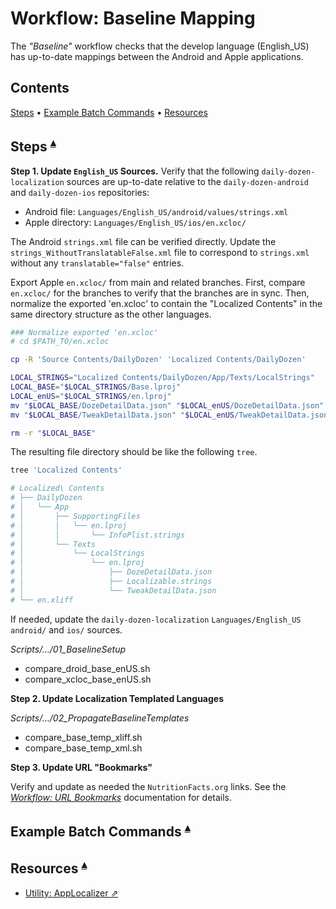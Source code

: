 # Workflow: Baseline Mapping

The _"Baseline"_ workflow checks that the develop language (English_US) has up-to-date mappings between the Android and Apple applications.

## Contents <a id="contents"></a>
[Steps](#steps-) •
[Example Batch Commands](#example-batch-commands-) •
[Resources](#resources-)

## Steps <a id="steps-"></a><sup>[▴](#contents)</sup>

**Step 1. Update `English_US` Sources.** Verify that the following `daily-dozen-localization` sources are up-to-date relative to the `daily-dozen-android` and `daily-dozen-ios` repositories:

* Android file: `Languages/English_US/android/values/strings.xml`
* Apple directory: `Languages/English_US/ios/en.xcloc/`

The Android `strings.xml` file can be verified directly. Update the  `strings_WithoutTranslatableFalse.xml` file to correspond to `strings.xml` without any `translatable="false"` entries.

Export Apple `en.xcloc/` from main and related branches. First, compare `en.xcloc/` for the branches to verify that the branches are in sync. Then, normalize the exported 'en.xcloc' to contain the "Localized Contents" in the same directory structure as the other languages.

``` sh
### Normalize exported 'en.xcloc'
# cd $PATH_TO/en.xcloc

cp -R 'Source Contents/DailyDozen' 'Localized Contents/DailyDozen'

LOCAL_STRINGS="Localized Contents/DailyDozen/App/Texts/LocalStrings"
LOCAL_BASE="$LOCAL_STRINGS/Base.lproj"
LOCAL_enUS="$LOCAL_STRINGS/en.lproj"
mv "$LOCAL_BASE/DozeDetailData.json" "$LOCAL_enUS/DozeDetailData.json" 
mv "$LOCAL_BASE/TweakDetailData.json" "$LOCAL_enUS/TweakDetailData.json" 

rm -r "$LOCAL_BASE"
```

The resulting file directory should be like the following `tree`.

``` sh
tree 'Localized Contents'

# Localized\ Contents
# ├── DailyDozen
# │   └── App
# │       ├── SupportingFiles
# │       │   └── en.lproj
# │       │       └── InfoPlist.strings
# │       └── Texts
# │           └── LocalStrings
# │               └── en.lproj
# │                   ├── DozeDetailData.json
# │                   ├── Localizable.strings
# │                   └── TweakDetailData.json
# └── en.xliff
```

If needed, update the `daily-dozen-localization` `Languages/English_US` `android/` and `ios/` sources.

_Scripts/…/01_BaselineSetup_

* compare_droid_base_enUS.sh
* compare_xcloc_base_enUS.sh

**Step 2. Update Localization Templated Languages**

_Scripts/…/02_PropagateBaselineTemplates_

* compare_base_temp_xliff.sh
* compare_base_temp_xml.sh

**Step 3. Update URL "Bookmarks"**

Verify and update as needed the `NutritionFacts.org` links. See the _[Workflow: URL Bookmarks](Workflow_URLs.md)_ documentation for details.

## Example Batch Commands <a id="example-batch-commands-"></a><sup>[▴](#contents)</sup>

## Resources <a id="resources-"></a><sup>[▴](#contents)</sup>

* [Utility: AppLocalizer ⇗](../Utilities/AppLocalizerLib/README.md)
